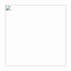 <p align="center">
<img src="https://github.com/butfr0g/Yuzu-lives/assets/160740809/62801c2c-c699-4a07-ab6e-8588cb8a856d" width="200">
</p>

